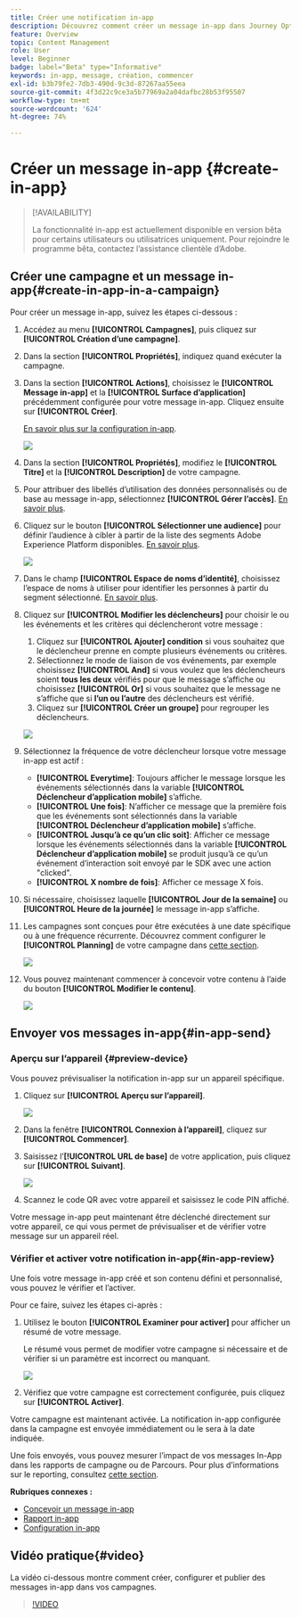 ```yaml
---
title: Créer une notification in-app
description: Découvrez comment créer un message in-app dans Journey Optimizer
feature: Overview
topic: Content Management
role: User
level: Beginner
badge: label="Beta" type="Informative"
keywords: in-app, message, création, commencer
exl-id: b3b79fe2-7db3-490d-9c3d-87267aa55eea
source-git-commit: 4f3d22c9ce3a5b77969a2a04dafbc28b53f95507
workflow-type: tm+mt
source-wordcount: '624'
ht-degree: 74%

---
```


# Créer un message in-app {#create-in-app}

>[!AVAILABILITY]
>
>La fonctionnalité in-app est actuellement disponible en version bêta pour certains utilisateurs ou utilisatrices uniquement. Pour rejoindre le programme bêta, contactez l’assistance clientèle d’Adobe.

## Créer une campagne et un message in-app{#create-in-app-in-a-campaign}

Pour créer un message in-app, suivez les étapes ci-dessous :

1. Accédez au menu **[!UICONTROL Campagnes]**, puis cliquez sur **[!UICONTROL Création d’une campagne]**.

1. Dans la section **[!UICONTROL Propriétés]**, indiquez quand exécuter la campagne.

1. Dans la section **[!UICONTROL Actions]**, choisissez le **[!UICONTROL Message in-app]** et la **[!UICONTROL Surface d’application]** précédemment configurée pour votre message in-app. Cliquez ensuite sur **[!UICONTROL Créer]**.

   [En savoir plus sur la configuration in-app](inapp-configuration.md).

   ![](assets/in_app_create_1.png)

1. Dans la section **[!UICONTROL Propriétés]**, modifiez le **[!UICONTROL Titre]** et la **[!UICONTROL Description]** de votre campagne.

1. Pour attribuer des libellés d’utilisation des données personnalisés ou de base au message in-app, sélectionnez **[!UICONTROL Gérer l’accès]**. [En savoir plus](../administration/object-based-access.md).

1. Cliquez sur le bouton **[!UICONTROL Sélectionner une audience]** pour définir l’audience à cibler à partir de la liste des segments Adobe Experience Platform disponibles. [En savoir plus](../segment/about-segments.md).

   ![](assets/in_app_create_2.png)

1. Dans le champ **[!UICONTROL Espace de noms d’identité]**, choisissez l’espace de noms à utiliser pour identifier les personnes à partir du segment sélectionné. [En savoir plus](../event/about-creating.md#select-the-namespace).

1. Cliquez sur **[!UICONTROL Modifier les déclencheurs]** pour choisir le ou les événements et les critères qui déclencheront votre message :

   1. Cliquez sur **[!UICONTROL Ajouter] condition** si vous souhaitez que le déclencheur prenne en compte plusieurs événements ou critères.
   1. Sélectionnez le mode de liaison de vos événements, par exemple choisissez **[!UICONTROL And]** si vous voulez que les déclencheurs soient **tous les deux** vérifiés pour que le message s’affiche ou choisissez **[!UICONTROL Or]** si vous souhaitez que le message ne s’affiche que si **l’un ou l’autre** des déclencheurs est vérifié.
   1. Cliquez sur **[!UICONTROL Créer un groupe]** pour regrouper les déclencheurs.

   ![](assets/in_app_create_3.png)

1. Sélectionnez la fréquence de votre déclencheur lorsque votre message in-app est actif :

   * **[!UICONTROL Everytime]**: Toujours afficher le message lorsque les événements sélectionnés dans la variable **[!UICONTROL Déclencheur d’application mobile]** s’affiche.
   * **[!UICONTROL Une fois]**: N’afficher ce message que la première fois que les événements sont sélectionnés dans la variable **[!UICONTROL Déclencheur d’application mobile]** s’affiche.
   * **[!UICONTROL Jusqu’à ce qu’un clic soit]**: Afficher ce message lorsque les événements sélectionnés dans la variable **[!UICONTROL Déclencheur d’application mobile]** se produit jusqu’à ce qu’un événement d’interaction soit envoyé par le SDK avec une action &quot;clicked&quot;.
   * **[!UICONTROL X nombre de fois]**: Afficher ce message X fois.

1. Si nécessaire, choisissez laquelle **[!UICONTROL Jour de la semaine]** ou **[!UICONTROL Heure de la journée]** le message in-app s’affiche.

1. Les campagnes sont conçues pour être exécutées à une date spécifique ou à une fréquence récurrente. Découvrez comment configurer le **[!UICONTROL Planning]** de votre campagne dans [cette section](../campaigns/create-campaign.md#schedule).

   ![](assets/in-app-schedule.png)

1. Vous pouvez maintenant commencer à concevoir votre contenu à l’aide du bouton **[!UICONTROL Modifier le contenu]**.

   ![](assets/in_app_create_4.png)

## Envoyer vos messages in-app{#in-app-send}

### Aperçu sur l’appareil {#preview-device}

Vous pouvez prévisualiser la notification in-app sur un appareil spécifique.

1. Cliquez sur **[!UICONTROL Aperçu sur l’appareil]**.

   ![](assets/in_app_create_6.png)

1. Dans la fenêtre **[!UICONTROL Connexion à l’appareil]**, cliquez sur **[!UICONTROL Commencer]**.

1. Saisissez l’**[!UICONTROL URL de base]** de votre application, puis cliquez sur **[!UICONTROL Suivant]**.

   ![](assets/in_app_create_7.png)

1. Scannez le code QR avec votre appareil et saisissez le code PIN affiché.

Votre message in-app peut maintenant être déclenché directement sur votre appareil, ce qui vous permet de prévisualiser et de vérifier votre message sur un appareil réel.

### Vérifier et activer votre notification in-app{#in-app-review}

Une fois votre message in-app créé et son contenu défini et personnalisé, vous pouvez le vérifier et l’activer.

Pour ce faire, suivez les étapes ci-après :

1. Utilisez le bouton **[!UICONTROL Examiner pour activer]** pour afficher un résumé de votre message.

   Le résumé vous permet de modifier votre campagne si nécessaire et de vérifier si un paramètre est incorrect ou manquant.

   ![](assets/in_app_create_5.png)

1. Vérifiez que votre campagne est correctement configurée, puis cliquez sur **[!UICONTROL Activer]**.

Votre campagne est maintenant activée. La notification in-app configurée dans la campagne est envoyée immédiatement ou le sera à la date indiquée.

Une fois envoyés, vous pouvez mesurer l’impact de vos messages In-App dans les rapports de campagne ou de Parcours. Pour plus d’informations sur le reporting, consultez [cette section](../reports/campaign-global-report.md#inapp-report).

**Rubriques connexes :**

* [Concevoir un message in-app](design-in-app.md)
* [Rapport in-app](../reports/campaign-global-report.md#inapp-report)
* [Configuration in-app](inapp-configuration.md)

## Vidéo pratique{#video}

La vidéo ci-dessous montre comment créer, configurer et publier des messages in-app dans vos campagnes.

>[!VIDEO](https://video.tv.adobe.com/v/3410430?quality=12&learn=on)
